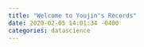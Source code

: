 ```yaml
---
title: "Welcome to Youjin's Records"
date: 2020-02-05 14:01:34 -0400
categories: datascience
---
```

